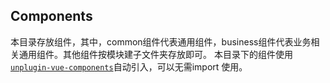 ## Components

本目录存放组件，其中，common组件代表通用组件，business组件代表业务相关通用组件。其他组件按模块建子文件夹存放即可。
本目录下的组件使用 [`unplugin-vue-components`](https://github.com/antfu/unplugin-vue-components)自动引入，可以无需import 使用。